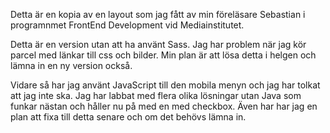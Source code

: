 Detta är en kopia av en layout som jag fått av min föreläsare Sebastian i programnmet FrontEnd Development vid Mediainstitutet.

Detta är en version utan att ha använt Sass. Jag har problem när jag kör parcel med länkar till css och bilder. Min plan är att lösa detta i helgen och lämna in en ny version också. 

Vidare så har jag använt JavaScript till den mobila menyn och jag har tolkat att jag inte ska. Jag har labbat med flera olika lösningar utan Java som funkar nästan och håller nu på med en med checkbox. Även har har jag en plan att fixa till detta senare och om det behövs lämna in.
